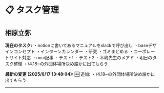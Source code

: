 # 📋 タスク管理

## 相原立弥

**現在のタスク:**
・notionに書いてあるマニュアルをslackで呼び出し
・baseデザインコンセプト
・インターンカレンダー
・研究
・ゴミまとめる
・コーポレートサイト対応
・ooui記事
・テスト1
・テスト2
・木嶋先生のメアド
・明日のタスク整理
・/4.18~の外団体場所決め誰かに出てもらう

**最新の変更 (2025/6/17 13:48:04):**
🆕 追加:
・/4.18~の外団体場所決め誰かに出てもらう

---


